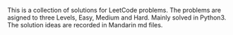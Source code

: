 This is a collection of solutions for LeetCode problems.
The problems are asigned to three Levels, Easy, Medium and Hard.
Mainly solved in Python3.
The solution ideas are recorded in Mandarin md files.
